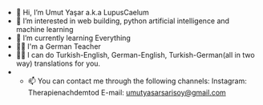 - 👋 Hi, I’m Umut Yaşar a.k.a LupusCaelum
- 👀 I’m interested in web building, python artificial intelligence and machine learning
- 🌱 I’m currently learning Everything
- 👨‍🎓 I'm a German Teacher
- 👨‍⚖️ I can do Turkish-English, German-English, Turkish-German(all in two way) translations for you.
- - 📫 You can contact me through the following channels:
Instagram: Therapienachdemtod
E-mail: umutyasarsarisoy@gmail.com
